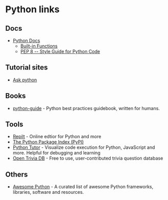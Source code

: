 # Python links

## Docs
- [Python Docs](https://docs.python.org/3/)
  - [Built-in Functions](https://docs.python.org/3/library/functions.html)
  - [PEP 8 -- Style Guide for Python Code](https://www.python.org/dev/peps/pep-0008/)

## Tutorial sites
- [Ask python](https://www.askpython.com/)

## Books
- [python-guide](https://github.com/realpython/python-guide) - Python best practices guidebook, written for humans.

## Tools
- [Repilt](https://replit.com/~) - Online edtior for Python and more
- [The Python Package Index (PyPI)](https://pypi.org/)
- [Python Tutor](https://pythontutor.com/) - Visualize code execution for Python, JavaScript and more. Helpful for debugging and learning
- [Open Trivia DB](https://opentdb.com/) - Free to use, user-contributed trivia question database

## Others
- [Awesome Python](https://github.com/vinta/awesome-python) - A curated list of awesome Python frameworks, libraries, software and resources.
